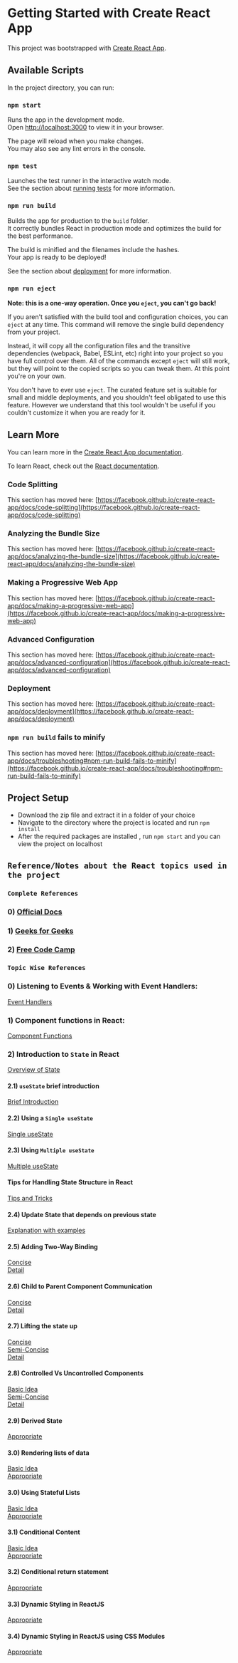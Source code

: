 # Getting Started with Create React App

This project was bootstrapped with [Create React App](https://github.com/facebook/create-react-app).

## Available Scripts

In the project directory, you can run:

### `npm start`

Runs the app in the development mode.\
Open [http://localhost:3000](http://localhost:3000) to view it in your browser.

The page will reload when you make changes.\
You may also see any lint errors in the console.

### `npm test`

Launches the test runner in the interactive watch mode.\
See the section about [running tests](https://facebook.github.io/create-react-app/docs/running-tests) for more information.

### `npm run build`

Builds the app for production to the `build` folder.\
It correctly bundles React in production mode and optimizes the build for the best performance.

The build is minified and the filenames include the hashes.\
Your app is ready to be deployed!

See the section about [deployment](https://facebook.github.io/create-react-app/docs/deployment) for more information.

### `npm run eject`

**Note: this is a one-way operation. Once you `eject`, you can't go back!**

If you aren't satisfied with the build tool and configuration choices, you can `eject` at any time. This command will remove the single build dependency from your project.

Instead, it will copy all the configuration files and the transitive dependencies (webpack, Babel, ESLint, etc) right into your project so you have full control over them. All of the commands except `eject` will still work, but they will point to the copied scripts so you can tweak them. At this point you're on your own.

You don't have to ever use `eject`. The curated feature set is suitable for small and middle deployments, and you shouldn't feel obligated to use this feature. However we understand that this tool wouldn't be useful if you couldn't customize it when you are ready for it.

## Learn More

You can learn more in the [Create React App documentation](https://facebook.github.io/create-react-app/docs/getting-started).

To learn React, check out the [React documentation](https://reactjs.org/).

### Code Splitting

This section has moved here: [https://facebook.github.io/create-react-app/docs/code-splitting](https://facebook.github.io/create-react-app/docs/code-splitting)

### Analyzing the Bundle Size

This section has moved here: [https://facebook.github.io/create-react-app/docs/analyzing-the-bundle-size](https://facebook.github.io/create-react-app/docs/analyzing-the-bundle-size)

### Making a Progressive Web App

This section has moved here: [https://facebook.github.io/create-react-app/docs/making-a-progressive-web-app](https://facebook.github.io/create-react-app/docs/making-a-progressive-web-app)

### Advanced Configuration

This section has moved here: [https://facebook.github.io/create-react-app/docs/advanced-configuration](https://facebook.github.io/create-react-app/docs/advanced-configuration)

### Deployment

This section has moved here: [https://facebook.github.io/create-react-app/docs/deployment](https://facebook.github.io/create-react-app/docs/deployment)

### `npm run build` fails to minify

This section has moved here: [https://facebook.github.io/create-react-app/docs/troubleshooting#npm-run-build-fails-to-minify](https://facebook.github.io/create-react-app/docs/troubleshooting#npm-run-build-fails-to-minify)

## Project Setup
* Download the zip file and extract it in a folder of your choice
* Navigate to the directory where the project is located and run `npm install`
* After the required packages are installed , run `npm start` and you can view the project on localhost

## `Reference/Notes about the React topics used in the project`

### `Complete References`

### 0) [Official Docs](https://legacy.reactjs.org/docs/implementation-notes.html)<br>

### 1) [Geeks for Geeks](https://www.geeksforgeeks.org/reactjs-tutorials/)<br>

### 2) [Free Code Camp](https://www.freecodecamp.org/news/the-react-handbook-b71c27b0a795/)<br>


### `Topic Wise References`

### 0) Listening to Events & Working with Event Handlers:<br>
[Event Handlers](https://blog.logrocket.com/react-onclick-event-handlers-guide/)

### 1) Component functions in React:<br>
[Component Functions](https://www.w3schools.com/react/react_components.asp)

### 2) Introduction to `State` in React<br>
  [Overview of State](https://www.javatpoint.com/react-state)
  ####    2.1) `useState` brief introduction
  [Brief Introduction](https://www.w3schools.com/react/react_usestate.asp)
  ####    2.2) Using a `Single useState`<br>
  [Single useState](https://bobbyhadz.com/blog/react-update-object-in-array)
 ####     2.3) Using `Multiple useState`<br>
  [Multiple useState](https://dmitripavlutin.com/react-usestate-hook-guide/#2-multiple-states)
 ####     Tips for Handling State Structure in React<br>
  [Tips and Tricks](https://blog.bitsrc.io/5-best-practices-for-handling-state-structure-in-react-f011e842076e)
 ####     2.4) Update State that depends on previous state<br>
  [Explanation with examples](https://www.cluemediator.com/usestate-with-the-previous-state-in-react-hooks)
 ####     2.5) Adding Two-Way Binding<br>
  [Concise](https://medium.com/front-end-weekly/two-way-binding-will-make-your-react-code-better-f58865923538)<br>
  [Detail](https://enlear.academy/two-way-data-binding-in-react-with-mlyn-1693ca0e2821)
 ####     2.6) Child to Parent Component Communication<br>
  [Concise](https://blog.devgenius.io/how-to-pass-data-from-child-to-parent-in-react-33ed99a90f43)<br>
  [Detail](https://bobbyhadz.com/blog/react-pass-data-from-child-to-parent)
 ####     2.7) Lifting the state up<br> 
 [Concise](https://www.geeksforgeeks.org/lifting-state-up-in-reactjs/)<br>
 [Semi-Concise](https://www.freecodecamp.org/news/what-is-lifting-state-up-in-react/)<br>
 [Detail](https://www.codingninjas.com/codestudio/library/lifting-the-state-up-in-reactjs)
 ####     2.8) Controlled Vs Uncontrolled Components<br>
 [Basic Idea](https://www.javatpoint.com/react-controlled-vs-uncontrolled-component)<br>
 [Semi-Concise](https://blog.logrocket.com/controlled-vs-uncontrolled-components-in-react/)<br>
 [Detail](https://medium.com/fasal-engineering/controlled-and-uncontrolled-components-in-react-js-c3111ee0a864)
  ####     2.9) Derived State<br>
 [Appropriate](https://medium.com/comsystoreply/totally-in-sync-using-derived-state-in-react-applications-98cbd5acaa91)<br>
  ####     3.0) Rendering lists of data<br>
 [Basic Idea](https://react.dev/learn/rendering-lists)<br>
 [Appropriate](https://www.freecodecamp.org/news/how-to-render-lists-in-react/)<br>
  ####     3.0) Using Stateful Lists<br>
  [Basic Idea](https://medium.com/@ozlemerden.bm/react-statefull-and-stateless-c186f2689793)<br> 
  [Appropriate](https://www.geeksforgeeks.org/what-is-stateful-class-based-component-in-reactjs/)<br>
  ####     3.1) Conditional Content<br>
  [Basic Idea](https://www.w3schools.com/react/react_conditional_rendering.asp)<br>
  [Appropriate](https://www.freecodecamp.org/news/react-conditional-rendering/)<br> 
 ####     3.2) Conditional return statement<br>  
[Appropriate](https://www.digitalocean.com/community/tutorials/7-ways-to-implement-conditional-rendering-in-react-applications)<br>  
 ####     3.3) Dynamic Styling in ReactJS<br>  
[Appropriate](https://medium.com/geekculture/dynamic-styling-with-reactjs-7f7258d29cd0)<br>  
 ####     3.4) Dynamic Styling in ReactJS using CSS Modules<br>  
[Appropriate](https://www.makeuseof.com/react-components-css-modules-style/)<br>  
